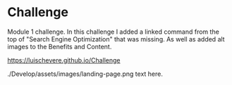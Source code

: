 # Challenge
Module 1 challenge.
In this challenge I added a linked command from the top of "Search Engine Optimization" that was missing. As well as added alt images to the Benefits and Content.

https://luischevere.github.io/Challenge

./Develop/assets/images/landing-page.png
text here.
